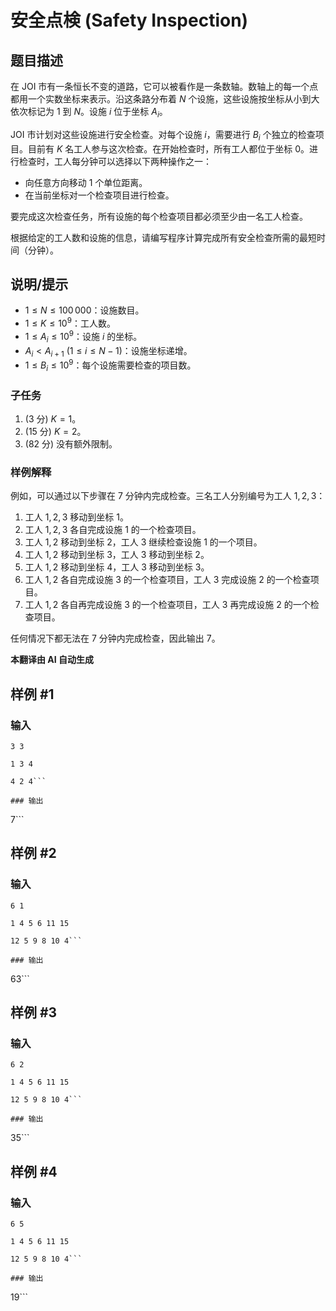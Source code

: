 # 安全点検 (Safety Inspection)

## 题目描述

在 JOI 市有一条恒长不变的道路，它可以被看作是一条数轴。数轴上的每一个点都用一个实数坐标来表示。沿这条路分布着 $N$ 个设施，这些设施按坐标从小到大依次标记为 $1$ 到 $N$。设施 $i$ 位于坐标 $A_i$。

JOI 市计划对这些设施进行安全检查。对每个设施 $i$，需要进行 $B_i$ 个独立的检查项目。目前有 $K$ 名工人参与这次检查。在开始检查时，所有工人都位于坐标 $0$。进行检查时，工人每分钟可以选择以下两种操作之一：

- 向任意方向移动 $1$ 个单位距离。
- 在当前坐标对一个检查项目进行检查。

要完成这次检查任务，所有设施的每个检查项目都必须至少由一名工人检查。

根据给定的工人数和设施的信息，请编写程序计算完成所有安全检查所需的最短时间（分钟）。

## 说明/提示

- $1 \leq N \leq 100\,000$：设施数目。
- $1 \leq K \leq 10^{9}$：工人数。
- $1 \leq A_i \leq 10^{9}$：设施 $i$ 的坐标。
- $A_i < A_{i+1}$ ($1 \leq i \leq N-1$)：设施坐标递增。
- $1 \leq B_i \leq 10^{9}$：每个设施需要检查的项目数。

### 子任务
1. ($3$ 分) $K = 1$。
2. ($15$ 分) $K = 2$。
3. ($82$ 分) 没有额外限制。

### 样例解释

例如，可以通过以下步骤在 $7$ 分钟内完成检查。三名工人分别编号为工人 $1, 2, 3$：
1. 工人 $1, 2, 3$ 移动到坐标 $1$。
2. 工人 $1, 2, 3$ 各自完成设施 $1$ 的一个检查项目。
3. 工人 $1, 2$ 移动到坐标 $2$，工人 $3$ 继续检查设施 $1$ 的一个项目。
4. 工人 $1, 2$ 移动到坐标 $3$，工人 $3$ 移动到坐标 $2$。
5. 工人 $1, 2$ 移动到坐标 $4$，工人 $3$ 移动到坐标 $3$。
6. 工人 $1, 2$ 各自完成设施 $3$ 的一个检查项目，工人 $3$ 完成设施 $2$ 的一个检查项目。
7. 工人 $1, 2$ 各自再完成设施 $3$ 的一个检查项目，工人 $3$ 再完成设施 $2$ 的一个检查项目。

任何情况下都无法在 $7$ 分钟内完成检查，因此输出 $7$。

 **本翻译由 AI 自动生成**

## 样例 #1

### 输入

```
3 3
1 3 4
4 2 4```

### 输出

```
7```

## 样例 #2

### 输入

```
6 1
1 4 5 6 11 15
12 5 9 8 10 4```

### 输出

```
63```

## 样例 #3

### 输入

```
6 2
1 4 5 6 11 15
12 5 9 8 10 4```

### 输出

```
35```

## 样例 #4

### 输入

```
6 5
1 4 5 6 11 15
12 5 9 8 10 4```

### 输出

```
19```

